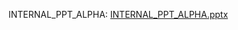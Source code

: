 INTERNAL_PPT_ALPHA: [INTERNAL_PPT_ALPHA.pptx](https://github.com/user-attachments/files/16830140/INTERNAL_PPT_ALPHA.pptx)
